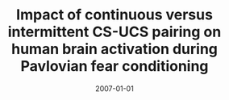 ---
title: "Impact of continuous versus intermittent CS-UCS pairing on human brain activation during Pavlovian fear conditioning"
date: 2007-01-01
authors_string: J. Dunsmoor, Peter Bandettini, D. Knight
authors:
   - J. Dunsmoor
   - Peter Bandettini
   - D. Knight
author_ids:
   - joseph_dunsmoor
   - peter_bandettini
   - david_knight
journal: 'Behavioral Neuroscience'
volume: 121
issue: 
pages: 635-642
book_title: ''
publisher: ''
abstract: ""
project_id: 
paper_url: 
doi: 
data_loc: ''
code_loc: ''
file: '/assets/publications//assets/publications/'
file_name: '/assets/publications/'
type: journal_article
pub_str: ' (2007) Behavioral Neuroscience 121: 635-642'
layout: publication 
---
